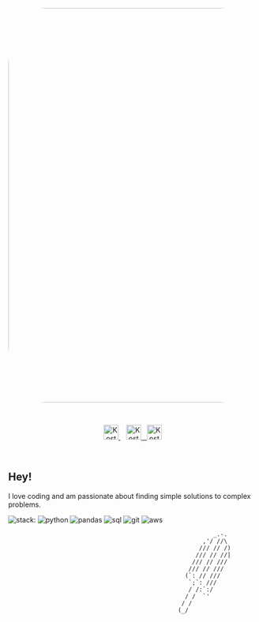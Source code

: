 <p align='center'>
    <img width='800' height='' src='images/airport.gif' style='border-radius: 15%'>
</p>
<br>

<p align='center'>
<a href="https://linkedin.com/in/kostyafarber">
    <img align="" alt="Kostya's LinkedIn" width="30px" src="https://simpleicons.vercel.app/linkedin/ffffff"/>
<a/>&nbsp;&nbsp;
    
<a href='https://kostya-farber.medium.com/'>
    <img align="" alt="Kostya's Medium" width="30px" src="https://simpleicons.vercel.app/medium/ffffff"/>&nbsp;&nbsp;
</a>
<a href='https://open.spotify.com/user/kostya_farber'>
    <img align="" alt="Kostya's Spotify" width="30px" src="https://simpleicons.vercel.app/spotify/ffffff"/>
</a>

</p>
<br>

## Hey!
I love coding and am passionate about finding simple solutions to complex problems.

![stack:](https://img.shields.io/static/v1?&message=stack:&label=&style=flat-sqaure&logoColor=fca311&color=black)
![python](https://img.shields.io/static/v1?&logo=python&message=python&label=&style=flat-sqaure&logoColor=fca311)
![pandas](https://img.shields.io/static/v1?&logo=microsoftsqlserver&message=sql&label=&style=flat-sqaure&logoColor=fca311)
![sql](https://img.shields.io/static/v1?&logo=pandas&message=pandas&label=&style=flat-sqaure&logoColor=fca311)
![git](https://img.shields.io/static/v1?&logo=git&message=git&label=&style=flat-sqaure&logoColor=fca311)
![aws](https://img.shields.io/static/v1?&logo=amazonaws&message=aws&label=&style=flat-sqaure&logoColor=fca311)
    
```
                                                          _.-.
                                                       ,'/ //\
                                                      /// // /)
                                                     /// // //|
                                                    /// // ///
                                                   /// // ///
                                                  (`: // ///
                                                   `;`: ///
                                                   / /:`:/
                                                  / /  `'
                                                 / /
                                                (_/  
```
